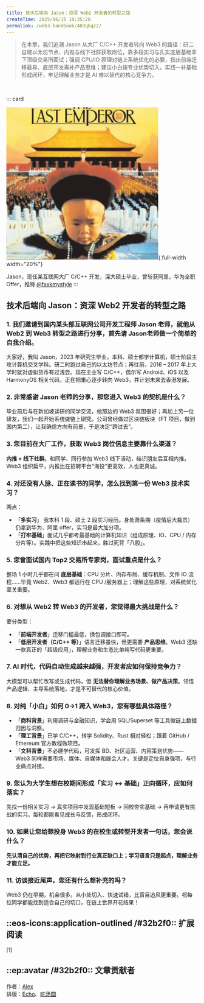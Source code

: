 ```yaml
---
title: 技术后端向 Jason：资深 Web2 开发者的转型之路
createTime: 2025/06/15 18:35:28
permalink: /web3-handbook/403qbqz2/
---
```


> 在本章，我们追溯 Jason 从大厂 C/C++ 开发者转向 Web3 的路径：研二自建以太坊节点、内推与线下社群获取岗位，靠多段实习与扎实底层基础拿下顶级交易所面试；强调 CPU/IO 原理对链上系统优化的必要，指出前端迁移最易、底层开发需补产品思维；建议小白按专业优势切入，实践—补基础形成闭环，牢记理解业务才是 AI 难以替代的核心竞争力。

<br>  

::: card

![Jason](../images/Industry-veteran/WechatIMG69.jpg){.full-width width="20%"}

Jason，现任某互联网大厂 C/C++ 开发，深大硕士毕业，曾斩获阿里，华为全职 Offer，推特 [@fxxkmystyle](https://x.com/fxxkmystyle)
:::

## 技术后端向 Jason：资深 Web2 开发者的转型之路


### 1. 我们邀请到国内某头部互联网公司开发工程师 Jason 老师，就他从 Web2 到 Web3 转型之路进行分享，首先请 Jason老师做一个简单的自我介绍。
    
大家好，我叫 Jason，2023 年研究生毕业，本科、硕士都学计算机，硕士阶段主攻计算机交叉学科。研二时跑过自己的以太坊节点；再往前，2016 – 2017 年上大学时就对虚拟货币有过浅尝。现在主业写 C/C++，偶尔写 Android、iOS 以及 HarmonyOS 相关代码，正在把重心逐步转向 Web3，并计划未来去香港发展。
    
### 2. 非常感谢 Jason 老师的分享，那您进入 Web3 的契机是什么？
    
毕业前后与在新加坡读研的同学交流，他那边的 Web3 氛围很好；再加上另一位研友，我们一起开始系统做链上研究。公司曾经做过区块链板块（FT 项目，做到国内第二），让我确信方向有前景，于是决定“跨过去”。
    
### 3. 您目前在大厂工作，获取 Web3 岗位信息主要靠什么渠道？
    
**内推 + 线下社群**。和同学、同行参加 Web3 线下活动，结识朋友后互相内推。Web3 组织扁平，内推比在招聘平台"海投"更高效，人也更真诚。
    
### 4. 对还没有人脉、正在读书的同学，怎么找到第一份 Web3 技术实习？
    
两点：
    
- 「**多实习**」 我本科 1 段、硕士 2 段实习经历。身处萧条期（疫情后大裁员）仍拿到华为、阿里 offer，实习是最大加分项。
- 「**打牢基础**」面试几乎都考最基础的计算机知识（组成原理、IO、CPU / 内存分片等）。实践中把这些知识串起来，胜过死背「八股」。
    
### 5. 您曾面试国内 Top2 交易所专家岗，面试重点是什么？
    
整场 1 小时几乎都在问 **底层基础**：CPU 分片、内存布局、缓存机制、文件 IO 流程……毕竟 Web2、Web3 都运行在 CPU /服务器上；理解这些原理，对系统优化至关重要。
    
### 6. 对想从 Web2 转 Web3 的开发者，您觉得最大挑战是什么？
    
要分类型：
    
- 「**前端开发者**」迁移门槛最低，换包调接口即可。 
- 「**低层开发者（C/C++ 等）**」语言迁移虽快，但更需要 **产品思维**。Web3 还缺一款真正的「超级应用」，理解业务和生态比单纯写代码更重要。
    
### 7. AI 时代，代码自动生成越来越强，开发者应如何保持竞争力？
    
大模型可以帮忙改写或生成代码，但 **无法替你理解业务场景、做产品决策**。领悟产品逻辑、主导系统落地，才是不可替代的核心价值。
    
### 8. 对纯「小白」如何 0→1 跨入 Web3，您有哪些具体路径？
    
- 「**商科背景**」利用调研与金融知识，学会用 SQL/Superset 等工具做链上数据归因与洞察。
- 「**理工背景**」已学 C/C++，转学 Solidity、Rust 相对轻松；跟着 GitHub / Ethereum 官方教程做项目。
- 「**文科背景**」不必硬学代码，可发挥 BD、社区运营、内容策划优势——Web3 同样需要市场、媒体、自媒体和展会人才。关键是定位自身强项，与行业痛点对接。
    
### 9. 您认为大学生想在校期间形成「实习 ↔ 基础」正向循环，应如何落实？
    
先找一份相关实习 → 真实项目中发现基础短板 → 回校夯实基础 → 再申请更有挑战的实习。每轮都能看见成长与反馈，形成闭环。
    
### 10. 如果让您给想投身 Web3 的在校生或转型开发者一句话，您会说什么？
    
**先认清自己的优势，再把它映射到行业真正缺口上；学习语言只是起点，理解业务才能立足。**
    
### 11. 访谈接近尾声，您还有什么想补充的吗？
    
Web3 仍在早期，机会很多。从小处切入、快速试错，比盲目追风更重要。祝每位同学都能找到适合自己的切口，在链上世界开花结果！
    
## ::eos-icons:application-outlined /#32b2f0:: 扩展阅读
[1] 

## ::ep:avatar /#32b2f0:: 文章贡献者  
作者：[Alex](/)  
排版：[Echo](https://x.com/Echo_liuchan)、[吃汤圆](/) 
